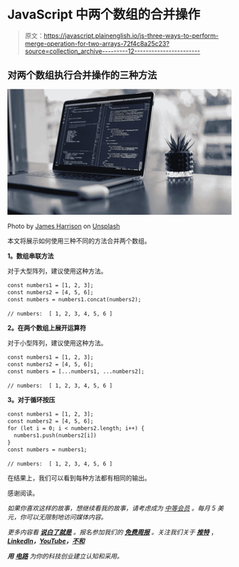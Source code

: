 # JavaScript 中两个数组的合并操作

> 原文：<https://javascript.plainenglish.io/js-three-ways-to-perform-merge-operation-for-two-arrays-72f4c8a25c23?source=collection_archive---------12----------------------->

## 对两个数组执行合并操作的三种方法

![](img/7fbeba9325ce0fca54a2132d726fc0b8.png)

Photo by [James Harrison](https://unsplash.com/@jstrippa?utm_source=medium&utm_medium=referral) on [Unsplash](https://unsplash.com?utm_source=medium&utm_medium=referral)

本文将展示如何使用三种不同的方法合并两个数组。

**1。数组串联方法**

对于大型阵列，建议使用这种方法。

```
const numbers1 = [1, 2, 3];
const numbers2 = [4, 5, 6];
const numbers = numbers1.concat(numbers2);

// numbers:  [ 1, 2, 3, 4, 5, 6 ] 
```

**2。在两个数组上展开运算符**

对于小型阵列，建议使用这种方法。

```
const numbers1 = [1, 2, 3];
const numbers2 = [4, 5, 6];
const numbers = [...numbers1, ...numbers2];

// numbers:  [ 1, 2, 3, 4, 5, 6 ]
```

**3。对于循环按压**

```
const numbers1 = [1, 2, 3];
const numbers2 = [4, 5, 6];
for (let i = 0; i < numbers2.length; i++) {
  numbers1.push(numbers2[i])
}
const numbers = numbers1;

// numbers:  [ 1, 2, 3, 4, 5, 6 ]
```

在结果上，我们可以看到每种方法都有相同的输出。

感谢阅读。

*如果你喜欢这样的故事，想继续看我的故事，请考虑成为* [*中等会员*](https://medium.com/membership) *。每月 5 美元，你可以无限制地访问媒体内容。*

*更多内容看* [***说白了就是***](https://plainenglish.io/) *。报名参加我们的* [***免费周报***](http://newsletter.plainenglish.io/) *。关注我们关于* [***推特***](https://twitter.com/inPlainEngHQ) ，[***LinkedIn***](https://www.linkedin.com/company/inplainenglish/)***，***[***YouTube***](https://www.youtube.com/channel/UCtipWUghju290NWcn8jhyAw)***，****[***不和***](https://discord.gg/GtDtUAvyhW)*

****用*** [***电路***](https://circuit.ooo/?utm=publication-post-cta) *为你的科技创业建立认知和采用。**